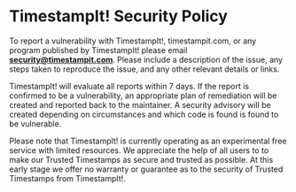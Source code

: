 # TimestampIt! Security Policy

To report a vulnerability with TimestampIt!, timestampit.com, or any program published by TimestampIt! please email **security@timestampit.com**. Please include a description of the issue, any steps taken to reproduce the issue, and any other relevant details or links.

TimestampIt! will evaluate all reports within 7 days. If the report is confirmed to be a vulnerability, an appropriate plan of remediation will be created and reported back to the maintainer. A security advisory will be created depending on circumstances and which code is found is found to be vulnerable.

Please note that TimestampIt! is currently operating as an experimental free service with limited resources. We appreciate the help of all users to to make our Trusted Timestamps as secure and trusted as possible. At this early stage we offer no warranty or guarantee as to the security of Trusted Timestamps from TimestampIt!.
